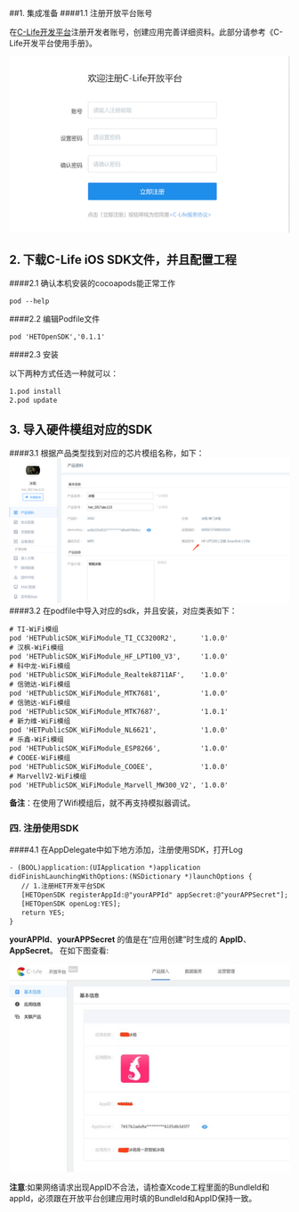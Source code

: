 
##1. 集成准备
####1.1 注册开放平台账号

在<a href="https://open.clife.cn/#/home">C-Life开发平台</a>注册开发者账号，创建应用完善详细资料。此部分请参考《C-Life开发平台使用手册》。

![](/assets/注册开放平台账号1.png)


## 2. 下载C-Life iOS SDK文件，并且配置工程
####2.1 确认本机安装的cocoapods能正常工作

```
pod --help 

```

####2.2 编辑Podfile文件

```
pod 'HETOpenSDK','0.1.1'

```

####2.3 安装

以下两种方式任选一种就可以：

```
1.pod install 
2.pod update 

```

## 3. 导入硬件模组对应的SDK
####3.1 根据产品类型找到对应的芯片模组名称，如下：
![](/assets/查看芯片模组类型.png)
####3.2 在podfile中导入对应的sdk，并且安装，对应类表如下：

```
# TI-WiFi模组
pod 'HETPublicSDK_WiFiModule_TI_CC3200R2',      '1.0.0'
# 汉枫-WiFi模组
pod 'HETPublicSDK_WiFiModule_HF_LPT100_V3',     '1.0.0'
# 科中龙-WiFi模组
pod 'HETPublicSDK_WiFiModule_Realtek8711AF',    '1.0.0'
# 信驰达-WiFi模组
pod 'HETPublicSDK_WiFiModule_MTK7681',          '1.0.0'
# 信驰达-WiFi模组
pod 'HETPublicSDK_WiFiModule_MTK7687',          '1.0.1'
# 新力维-WiFi模组
pod 'HETPublicSDK_WiFiModule_NL6621',           '1.0.0'
# 乐鑫-WiFi模组
pod 'HETPublicSDK_WiFiModule_ESP8266',          '1.0.0'
# COOEE-WiFi模组
pod 'HETPublicSDK_WiFiModule_COOEE',            '1.0.0'
# MarvellV2-WiFi模组
pod 'HETPublicSDK_WiFiModule_Marvell_MW300_V2', '1.0.0'

```
**备注**：在使用了Wifi模组后，就不再支持模拟器调试。

### 四. 注册使用SDK

####4.1 在AppDelegate中如下地方添加，注册使用SDK，打开Log

```
- (BOOL)application:(UIApplication *)application didFinishLaunchingWithOptions:(NSDictionary *)launchOptions {
   // 1.注册HET开发平台SDK
   [HETOpenSDK registerAppId:@"yourAPPId" appSecret:@"yourAPPSecret"];
   [HETOpenSDK openLog:YES];
   return YES;
}

```

**yourAPPId**、**yourAPPSecret** 的值是在“应用创建”时生成的 **AppID**、**AppSecret**。 在如下图查看: 


![](/assets/获取appkeyandappsecrect.jpg)

**注意**:如果网络请求出现AppID不合法，请检查Xcode工程里面的BundleId和appId，必须跟在开放平台创建应用时填的BundleId和AppID保持一致。



